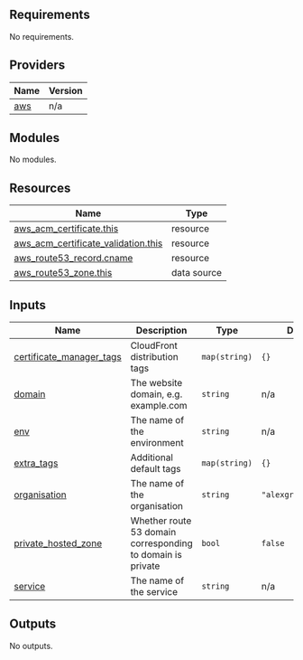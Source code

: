 ## Requirements

No requirements.

## Providers

| Name | Version |
|------|---------|
| <a name="provider_aws"></a> [aws](#provider\_aws) | n/a |

## Modules

No modules.

## Resources

| Name | Type |
|------|------|
| [aws_acm_certificate.this](https://registry.terraform.io/providers/hashicorp/aws/latest/docs/resources/acm_certificate) | resource |
| [aws_acm_certificate_validation.this](https://registry.terraform.io/providers/hashicorp/aws/latest/docs/resources/acm_certificate_validation) | resource |
| [aws_route53_record.cname](https://registry.terraform.io/providers/hashicorp/aws/latest/docs/resources/route53_record) | resource |
| [aws_route53_zone.this](https://registry.terraform.io/providers/hashicorp/aws/latest/docs/data-sources/route53_zone) | data source |

## Inputs

| Name | Description | Type | Default | Required |
|------|-------------|------|---------|:--------:|
| <a name="input_certificate_manager_tags"></a> [certificate\_manager\_tags](#input\_certificate\_manager\_tags) | CloudFront distribution tags | `map(string)` | `{}` | no |
| <a name="input_domain"></a> [domain](#input\_domain) | The website domain, e.g. example.com | `string` | n/a | yes |
| <a name="input_env"></a> [env](#input\_env) | The name of the environment | `string` | n/a | yes |
| <a name="input_extra_tags"></a> [extra\_tags](#input\_extra\_tags) | Additional default tags | `map(string)` | `{}` | no |
| <a name="input_organisation"></a> [organisation](#input\_organisation) | The name of the organisation | `string` | `"alexgregorydotio"` | no |
| <a name="input_private_hosted_zone"></a> [private\_hosted\_zone](#input\_private\_hosted\_zone) | Whether route 53 domain corresponding to domain is private | `bool` | `false` | no |
| <a name="input_service"></a> [service](#input\_service) | The name of the service | `string` | n/a | yes |

## Outputs

No outputs.
